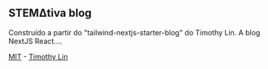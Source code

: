 ## STEMΔtiva blog

Construído a partir do "tailwind-nextjs-starter-blog" do Timothy Lin. A blog NextJS React....

[MIT](https://github.com/timlrx/tailwind-nextjs-starter-blog/blob/master/LICENSE) - [Timothy Lin](https://www.timrlx.com)
